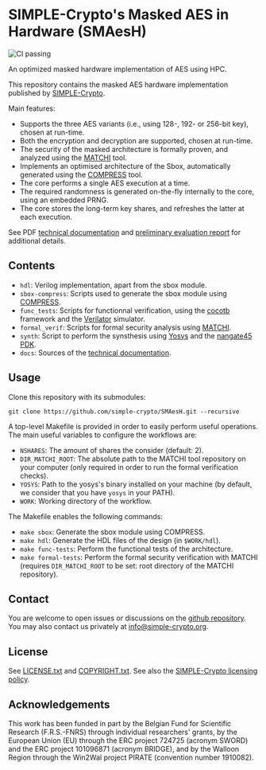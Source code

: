 # SIMPLE-Crypto's Masked AES in Hardware (SMAesH)
![CI passing](https://github.com/simple-crypto/SMAesH/actions/workflows/ci.yml/badge.svg)

An optimized masked hardware implementation of AES using HPC. 

This repository contains the masked AES hardware implementation published by [SIMPLE-Crypto](https://simple-crypto.org).

Main features:

- Supports the three AES variants (i.e., using 128-, 192- or 256-bit key), chosen at run-time.
- Both the encryption and decryption are supported, chosen at run-time.
- The security of the masked architecture is formally proven, and analyzed using the [MATCHI](https://github.com/cassiersg/matchi) tool.
- Implements an optimised architecture of the Sbox, automatically generated using the [COMPRESS](https://github.com/cassiersg/compress) tool. 
- The core performs a single AES execution at a time. 
- The required randomness is generated on-the-fly internally to the core, using an embedded PRNG. 
- The core stores the long-term key shares, and refreshes the latter at each execution. 


See PDF [technical documentation](https://github.com/simple-crypto/SMAesH/releases/latest/download/SMAesH.pdf) and [preliminary evaluation report](https://www.simple-crypto.org/pdfs/SMAesH_preliminary_eval.pdf) for additional details.

## Contents

- `hdl`: Verilog implementation, apart from the sbox module.
- `sbox-compress`: Scripts used to generate the sbox module using [COMPRESS](https://github.com/cassiersg/compress).  
- `func_tests`: Scripts for functionnal verification, using the [cocotb](https://www.cocotb.org/) framework and the [Verilator](https://www.veripool.org/verilator/) simulator.
- `formal_verif`: Scripts for formal security analysis using [MATCHI](https://github.com/cassiersg/matchi).
- `synth`: Script to perform the synsthesis using [Yosys](https://yosyshq.net/yosys/) and the [nangate45 PDK](https://github.com/The-OpenROAD-Project-Attic/PEX/tree/master/kits/nangate45). 
- `docs`: Sources of the [technical documentation](https://github.com/simple-crypto/SMAesH/releases/download/latest/SMAesH.pdf).

## Usage

Clone this repository with its submodules:
```
git clone https://github.com/simple-crypto/SMAesH.git --recursive
```

A top-level Makefile is provided in order to easily perform useful operations. 
The main useful variables to configure the workflows are: 

- `NSHARES`: The amount of shares the consider (default: 2). 
- `DIR_MATCHI_ROOT`: The absolute path to the MATCHI tool repository on your computer (only required in order to run the formal verification checks). 
- `YOSYS`: Path to the yosys's binary installed on your machine (by default, we consider that you have `yosys` in your PATH).  
- `WORK`: Working directory of the workflow. 

The Makefile enables the following commands: 

- `make sbox`: Generate the sbox module using COMPRESS.  
- `make hdl`: Generate the HDL files of the design (in `$WORK/hdl`).
- `make func-tests`: Perform the functional tests of the architecture. 
- `make formal-tests`: Perform the formal security verification with MATCHI (requires `DIR_MATCHI_ROOT` to be set: root directory of the MATCHI repository). 

## Contact

You are welcome to open issues or discussions on the [github repository](https://github.com/simple-crypto/SMAesH/issues/new).
You may also contact us privately at <info@simple-crypto.org>.

## License

See [LICENSE.txt](LICENSE.txt) and [COPYRIGHT.txt](COPYRIGHT.txt).
See also the [SIMPLE-Crypto licensing policy](https://www.simple-crypto.dev/organization).

## Acknowledgements

This work has been funded in part by the Belgian Fund for Scientific Research
(F.R.S.-FNRS) through individual researchers' grants, by the European Union
(EU) through the ERC project 724725 (acronym SWORD) and the ERC project
101096871 (acronym BRIDGE), and by the Walloon Region through the Win2Wal
project PIRATE (convention number 1910082).

